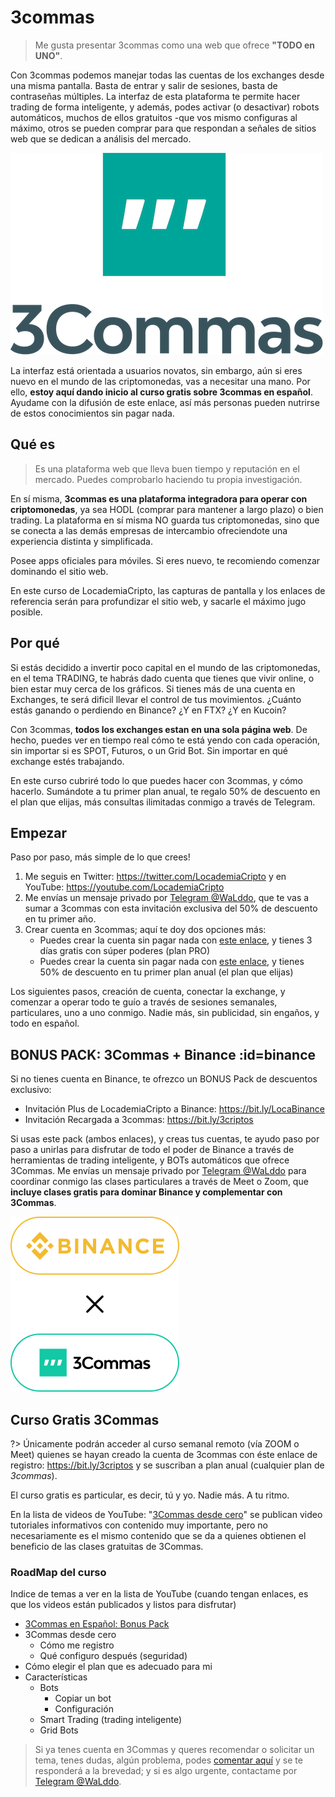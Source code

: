 # 3commas

> Me gusta presentar 3commas como una web que ofrece **"TODO en UNO"**.

Con 3commas podemos manejar todas las cuentas de los exchanges desde una misma pantalla. Basta de entrar y salir de sesiones, basta de contraseñas múltiples. La interfaz de esta plataforma te permite hacer trading de forma inteligente, y además, podes activar (o desactivar) robots automáticos, muchos de ellos gratuitos -que vos mismo configuras al máximo, otros se pueden comprar para que respondan a señales de sitios web que se dedican a análisis del mercado.

![](../assets/img/3commas-logo.png)

La interfaz está orientada a usuarios novatos, sin embargo, aún si eres nuevo en el mundo de las criptomonedas, vas a necesitar una mano. Por ello, **estoy aquí dando inicio al curso gratis sobre 3commas en español**. Ayudame con la difusión de este enlace, así más personas pueden nutrirse de estos conocimientos sin pagar nada.

## Qué es

> Es una plataforma web que lleva buen tiempo y reputación en el mercado. Puedes comprobarlo haciendo tu propia investigación.

En sí misma, **3commas es una plataforma integradora para operar con criptomonedas**, ya sea HODL (comprar para mantener a largo plazo) o bien trading. La plataforma en sí misma NO guarda tus criptomonedas, sino que se conecta a las demás empresas de intercambio ofreciendote una experiencia distinta y simplificada.

Posee apps oficiales para móviles. Si eres nuevo, te recomiendo comenzar dominando el sitio web.

En este curso de LocademiaCripto, las capturas de pantalla y los enlaces de referencia serán para profundizar el sitio web, y sacarle el máximo jugo posible.

## Por qué

Si estás decidido a invertir poco capital en el mundo de las criptomonedas, en el tema TRADING, te habrás dado cuenta que tienes que vivir online, o bien estar muy cerca de los gráficos. Si tienes más de una cuenta en Exchanges, te será dificil llevar el control de tus movimientos. ¿Cuánto estás ganando o perdiendo en Binance? ¿Y en FTX? ¿Y en Kucoin?

Con 3commas, **todos los exchanges estan en una sola página web**. De hecho, puedes ver en tiempo real cómo te está yendo con cada operación, sin importar si es SPOT, Futuros, o un Grid Bot. Sin importar en qué exchange estés trabajando.

En este curso cubriré todo lo que puedes hacer con 3commas, y cómo hacerlo.
Sumándote a tu primer plan anual, te regalo 50% de descuento en el plan que elijas, más consultas ilimitadas conmigo a través de Telegram.

## Empezar

Paso por paso, más simple de lo que crees!

1. Me seguis en Twitter: https://twitter.com/LocademiaCripto y en YouTube: https://youtube.com/LocademiaCripto
2. Me envías un mensaje privado por [Telegram @WaLddo](https://t.me/walddo), que te vas a sumar a 3commas con esta invitación exclusiva del 50% de descuento en tu primer año.
3. Crear cuenta en 3commas; aquí te doy dos opciones más:
   - Puedes crear la cuenta sin pagar nada con [este enlace](https://3commas.io/?c=cripto), y tienes 3 días gratis con súper poderes (plan PRO)
   - Puedes crear la cuenta sin pagar nada con [este enlace](https://3commas.io/?c=cripto), y tienes 50% de descuento en tu primer plan anual (el plan que elijas)

Los siguientes pasos, creación de cuenta, conectar la exchange, y comenzar a operar todo te guío a través de sesiones semanales, particulares, uno a uno conmigo. Nadie más, sin publicidad, sin engaños, y todo en español.

## BONUS PACK: 3Commas + Binance :id=binance

Si no tienes cuenta en Binance, te ofrezco un BONUS Pack de descuentos exclusivo:

- Invitación Plus de LocademiaCripto a Binance: https://bit.ly/LocaBinance
- Invitación Recargada a 3commas: https://bit.ly/3criptos

Si usas este pack (ambos enlaces), y creas tus cuentas, te ayudo paso por paso a unirlas para disfrutar de todo el poder de Binance a través de herramientas de trading inteligente, y BOTs automáticos que ofrece 3Commas. Me envías un mensaje privado por [Telegram @WaLddo](https://t.me/walddo) para coordinar conmigo las clases particulares a través de Meet o Zoom, que **incluye clases gratis para dominar Binance y complementar con 3Commas**.

![](../assets/img/binance-3commas.png)

## Curso Gratis 3Commas

?> Únicamente podrán acceder al curso semanal remoto (vía ZOOM o Meet) quienes se hayan creado la cuenta de 3commas con éste enlace de registro: https://bit.ly/3criptos y se suscriban a plan anual (cualquier plan de _3commas_).

El curso gratis es particular, es decir, tú y yo. Nadie más. A tu ritmo.

En la lista de videos de YouTube: "[3Commas desde cero](https://www.youtube.com/playlist?list=PLzQ2nY1vA4kKTUpevnVk98pX1VX3E8ZuE)" se publican video tutoriales informativos con contenido muy importante, pero no necesariamente es el mismo contenido que se da a quienes obtienen el beneficio de las clases gratuitas de 3Commas.

### RoadMap del curso

Indice de temas a ver en la lista de YouTube (cuando tengan enlaces, es que los videos están publicados y listos para disfrutar)

- [3Commas en Español: Bonus Pack](https://youtu.be/tnvAPUgtKYI)
- 3Commas desde cero
  - Cómo me registro
  - Qué configuro después (seguridad)
- Cómo elegir el plan que es adecuado para mi
- Características
  - Bots
    - Copiar un bot
    - Configuración
  - Smart Trading (trading inteligente)
  - Grid Bots

>Si ya tenes cuenta en 3Commas y queres recomendar o solicitar un tema, tenes dudas, algún problema, podes [comentar aquí]((https://youtu.be/tnvAPUgtKYI)) y se te responderá a la brevedad; y si es algo urgente, contactame por [Telegram @WaLddo](https://t.me/walddo).
